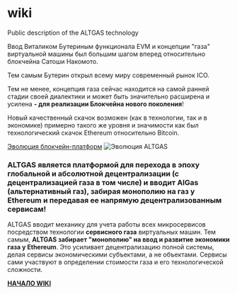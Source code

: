 # wiki
Public description of the ALTGAS technology

Ввод Виталиком Бутериным функционала EVM и концепции "газа" виртуальной машины был большим шагом вперед относительно блокчейна Сатоши Накомото.

Тем самым Бутерин открыл всему миру современный рынок ICO.

Тем не менее, концепция газа сейчас находится на самой ранней стадии своей диалектики и может быть значительно расширена и усилена 
**- для реализации Блокчейна нового поколения**! 

Новый качественный скачок возможен (как в технологии, так и в экономике) примерно такого же уровня и значимости как был технологический скачок Ethereum относительно Bitcoin.

[Эволюция блокчейн-платформ](https://user-images.githubusercontent.com/46300574/50595284-bbd76800-0eb0-11e9-93ed-26e1af8721a4.png)
![Эволюция ALTGAS](https://user-images.githubusercontent.com/46300574/50595284-bbd76800-0eb0-11e9-93ed-26e1af8721a4.png)

### ALTGAS является платформой для перехода в эпоху глобальной и абсолютной децентрализации (с децентрализацией газа в том числе) и вводит AlGas (альтернативный газ), забирая монополию на газ у Ethereum и передавая ее напрямую децентрализованным сервисам!

ALTGAS вводит механику для учета работы всех микросервисов посредством технологии **сервисного газа** виртуальных машин. Тем самым, **ALTGAS забирает "монополию" на ввод и развитие экономики газа у Ethereum**. 
Это усиливает децентрализацию полной системы, делая сервисы экономическими субъектами, а не объектами.
Сервисы сами участвуют в определении стоимости газа и его технологической сложности.

[**НАЧАЛО WIKI**](https://github.com/Altgas-io/wiki/wiki)
